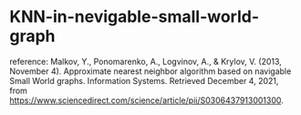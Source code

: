 # KNN-in-nevigable-small-world-graph
reference:
Malkov, Y., Ponomarenko, A., Logvinov, A., & Krylov, V. (2013, November 4). Approximate nearest neighbor algorithm based on navigable Small World graphs. Information Systems. Retrieved December 4, 2021, from https://www.sciencedirect.com/science/article/pii/S0306437913001300. 
